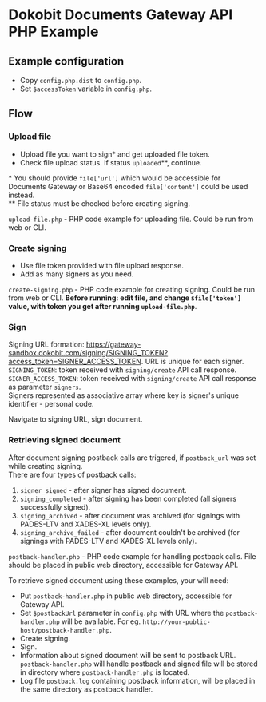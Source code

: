 # Dokobit Documents Gateway API PHP Example

## Example configuration
- Copy `config.php.dist` to `config.php`.
- Set `$accessToken` variable in `config.php`.

## Flow

### Upload file
- Upload file you want to sign* and get uploaded file token.
- Check file upload status. If status `uploaded`\*\*, continue.

\* You should provide `file['url']` which would be accessible for Documents Gateway or Base64 encoded `file['content']` could be used instead.  
\*\* File status must be checked before creating signing.

`upload-file.php` - PHP code example for uploading file. Could be run from web or CLI.

### Create signing
- Use file token provided with file upload response.
- Add as many signers as you need.

`create-signing.php` - PHP code example for creating signing. Could be run from web or CLI. **Before running: edit file, and change `$file['token']` value, with token you get after running `upload-file.php`**.

### Sign
Signing URL formation: https://gateway-sandbox.dokobit.com/signing/SIGNING_TOKEN?access_token=SIGNER_ACCESS_TOKEN.
URL is unique for each signer.  
`SIGNING_TOKEN`: token received with `signing/create` API call response.  
`SIGNER_ACCESS_TOKEN`: token received with `signing/create` API call response as parameter `signers`.  
Signers represented as associative array where key is signer's unique identifier - personal code.  

Navigate to signing URL, sign document.  


### Retrieving signed document
After document signing postback calls are trigered, if 
`postback_url` was set while creating signing.  
There are four types of postback calls:

1. `signer_signed` - after signer has signed document.
2. `signing_completed` - after signing has been completed (all signers successfully signed).
3. `signing_archived` - after document was archived (for signings with PADES-LTV and XADES-XL levels only).
3. `signing_archive_failed` - after document couldn't be archived (for signings with PADES-LTV and XADES-XL levels only).

`postback-handler.php` - PHP code example for handling postback calls.
File should be placed in public web directory, accessible for Gateway API.

To retrieve signed document using these examples, your will need:

- Put `postback-handler.php` in public web directory, accessible for Gateway API.
- Set `$postbackUrl` parameter in `config.php` with URL where the `postback-handler.php` will be available. For eg. `http://your-public-host/postback-handler.php`.
- Create signing.
- Sign.
- Information about signed document will be sent to postback URL. `postback-handler.php` will handle postback and signed file will be stored in directory where `postback-handler.php` is located.
- Log file `postback.log` containing postback information, will be placed in the same directory as postback handler.
